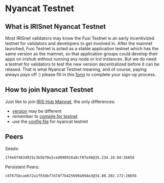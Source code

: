 # Nyancat Testnet

## What is IRISnet Nyancat Testnet

Most IRISnet validators may know the Fuxi Testnet is an early incentivized testnet for validators and developers to get involved in. After the mainnet launched, Fuxi Testnet is acted as a stable application testnet which has the same version as the mainnet, so that application groups could develop their apps on irishub without running any node or lcd instances. But we do need a testnet for validators to test the new version decentralized before it can be relased. That is what Nyancat Testnet meaning, and of course, paying always pays off :) please fill in this [form](http://nyancat-irisnet.mikecrm.com/SnqhRqw) to complete your sign-up process.

## How to join Nyancat Testnet

Just like to join [IRIS Hub Mainnet](https://www.irisnet.org/docs/get-started/Join-the-Mainnet.html#how-to-join-irishub-mainnet), the only differences:

- [version](./v0.14/README.md) may be different
- remember to [compile for testnet](https://www.irisnet.org/docs/software/How-to-install-irishub.html#compile-source-code)
- use the [config file](./config) for nyancat testnet

## Peers

Seeds:

```bash
174e6f483d925c3b5b70e2ced098916a8cf8fe4b@35.234.10.84:26656
```

Persistent Peers:

```bash
c87675bcaeb72a1f93dbf7d74f7b425690a994e3@34.80.202.172:26656
```
